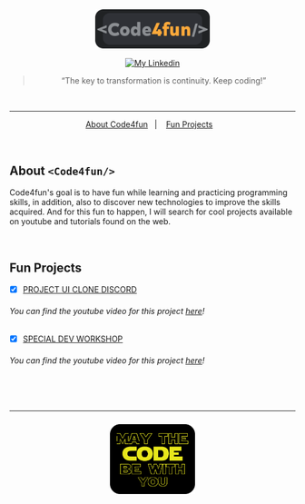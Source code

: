 <div align="center">
    <img alt="code4fun" src="assets/code4funFinal.png" width="40%" />
</div>

<p align="center">
  
  <a href="https://www.linkedin.com/in/morenanobre/" >
    <img alt="My Linkedin" src="https://img.shields.io/badge/-Morena Nobre-%230077B5?style=social&logo=linkedin" target="_blank">
  </a>

</p>

<blockquote align="center">“The key to transformation is continuity. Keep coding!”</blockquote>

<br>

<hr>

<p align="center">
  <a href="#sobre-a-next-level-week">About Code4fun</a>&nbsp;&nbsp;&nbsp;|&nbsp;&nbsp;&nbsp;
  <a href="#apresentação-da-aplicação">Fun Projects</a>&nbsp;&nbsp;&nbsp;
</p>

<br>

## About `<Code4fun/>`

<p>
    Code4fun's goal is to have fun while learning and practicing programming skills, in addition, also to discover new technologies to improve the skills acquired.
    And for this fun to happen, I will search for cool projects available on youtube and tutorials found on the web.
</p>

<br>

## Fun Projects

<p>

- [x] [PROJECT UI CLONE DISCORD](ui_clone_discord)
###### You can find the youtube video for this project [here](https://www.youtube.com/watch?v=x4FdZd2-_uU&list=PLYnJaupNs4gzQ2QhA6gvEk63KGBBVuerJ)!

- [x] [SPECIAL DEV WORKSHOP](workshopDev)
###### You can find the youtube video for this project [here](https://www.youtube.com/playlist?list=PL85ITvJ7FLohGTWaE_p0J6B-TLmQbN4ka)!

</p>

<br>
<br>

<hr>

<h3 align="center">
    <img alt="mayTheCodeBeWithYou" src="assets/mayCode.png" width="150px" />
</h3>